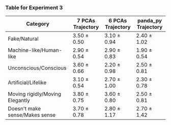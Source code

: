 ### Table for Experiment 3
| **Category**            | **7 PCAs Trajectory** | **6 PCAs Trajectory** | **panda_py Trajectory** |
|--------------------------| ----------------------------- | ----------------------------- | ----------------------------- |
| Fake/Natural | 3.50 &pm; 0.50 | 3.10 &pm; 0.94 | 2.40 &pm; 1.02 |
| Machine-like/Human-like | 2.90 &pm; 0.54 | 2.90 &pm; 0.83 | 1.90 &pm; 0.54 |
| Unconscious/Conscious | 3.60 &pm; 0.66 | 2.20 &pm; 0.98 | 2.50 &pm; 0.81 |
| Artificial/Lifelike | 3.10 &pm; 0.54 | 2.70 &pm; 1.00 | 2.30 &pm; 0.78 |
| Moving rigidly/Moving Elegantly | 3.80 &pm; 0.75 | 3.60 &pm; 0.80 | 2.50 &pm; 0.81 |
| Doesn't make sense/Makes sense | 3.70 &pm; 0.78 | 2.80 &pm; 1.17 | 2.70 &pm; 1.42 |